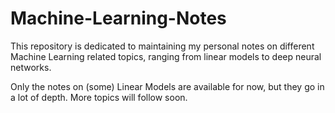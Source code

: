 # Machine-Learning-Notes
This repository is dedicated to maintaining my personal notes on different Machine Learning related topics, ranging from linear models to deep neural networks. 

Only the notes on (some) Linear Models are available for now, but they go in a lot of depth. More topics will follow soon. 
